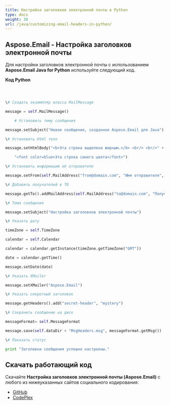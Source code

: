 ```yaml
---
title: Настройка заголовков электронной почты в Python
type: docs
weight: 30
url: /java/customizing-email-headers-in-python/
---
```


## **Aspose.Email - Настройка заголовков электронной почты**
Для настройки заголовков электронной почты с использованием **Aspose.Email Java for Python** используйте следующий код.

**Код Python**

``` python



\# Создать экземпляр класса MailMessage

message = self.MailMessage()

    # Установить тему сообщения

message.setSubject("Новое сообщение, созданное Aspose.Email для Java")

\# Установить Html тело

message.setHtmlBody("<b>Эта строка выделена жирным.</b> <br/> <br/>" +

    "<font color=blue>Эта строка синего цвета</font>")

\# Установить информацию об отправителе

message.setFrom(self.MailAddress("from@domain.com", "Имя отправителя", False))

\# Добавить получателей в TO

message.getTo().addMailAddress(self.MailAddress("to@domain.com", "Получатель 1", False))

\# Тема сообщения

message.setSubject("Настройка заголовков электронной почты")

\# Указать дату

timeZone = self.TimeZone

calendar = self.Calendar

calendar = calendar.getInstance(timeZone.getTimeZone("GMT"))

date = calendar.getTime()

message.setDate(date)

\# Указать XMailer

message.setXMailer("Aspose.Email")

\# Указать секретный заголовок

message.getHeaders().add("secret-header", "mystery")

\# Сохранить сообщение на диск

messageFormat= self.MessageFormat

message.save(self.dataDir + "MsgHeaders.msg", messageFormat.getMsg())

\# Показать статус

print "Заголовки сообщения успешно настроены."

```
## **Скачать работающий код**
Скачайте **Настройка заголовков электронной почты (Aspose.Email)** с любого из нижеуказанных сайтов социального кодирования:

- [GitHub](https://github.com/aspose-email/Aspose.Email-for-Java/releases/tag/Aspose.Email_Java_for_Python-v1.0)
- [CodePlex](http://asposeemailjavapython.codeplex.com/releases/)